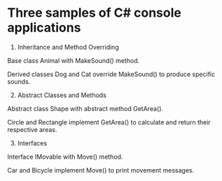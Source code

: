 #  Three samples of C# console applications

1. Inheritance and Method Overriding

Base class Animal with MakeSound() method.

Derived classes Dog and Cat override MakeSound() to produce specific sounds.

2. Abstract Classes and Methods

Abstract class Shape with abstract method GetArea().

Circle and Rectangle implement GetArea() to calculate and return their respective areas.

3. Interfaces

Interface IMovable with Move() method.

Car and Bicycle implement Move() to print movement messages.